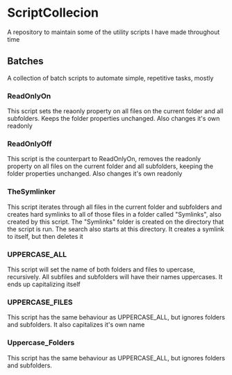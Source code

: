 # ScriptCollecion
A repository to maintain some of the utility scripts I have made throughout time

## Batches
A collection of batch scripts to automate simple, repetitive tasks, mostly

### ReadOnlyOn
This script sets the reaonly property on all files on the current folder and all subfolders. Keeps the folder properties unchanged. Also changes it's own readonly

### ReadOnlyOff
This script is the counterpart to ReadOnlyOn, removes the readonly property on all files on the current folder and all subfolders, keeping the folder properties unchanged. Also changes it's own readonly

### TheSymlinker
This script iterates through all files in the current folder and subfolders and creates hard symlinks to all of those files in a folder called "Symlinks", also created by this script. The "Symlinks" folder is created on the directory that the script is run. The search also starts at this directory. It creates a symlink to itself, but then deletes it

### UPPERCASE_ALL
This script will set the name of both folders and files to upercase, recursively. All subfiles and subfolders will have their names uppercases. It ends up capitalizing itself

### UPPERCASE_FILES
This script has the same behaviour as UPPERCASE_ALL, but ignores folders and subfolders. It also capitalizes it's own name

### Uppercase_Folders
This script has the same behaviour as UPPERCASE_ALL, but ignores folders and subfolders.
